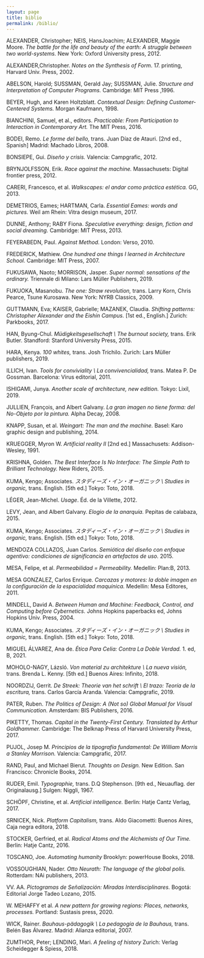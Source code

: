 ```yaml
---
layout: page
title: biblio
permalink: /biblio/
---
```



ALEXANDER, Christopher; NEIS, HansJoachim; ALEXANDER, Maggie Moore. *The battle for the life and beauty of the earth: A struggle between two world-systems.* New York: Oxford University press, 2012. 

ALEXANDER,Christopher. *Notes on the Synthesis of Form*. 17. printing, Harvard Univ. Press, 2002.

ABELSON, Harold; SUSSMAN, Gerald Jay; SUSSMAN, Julie. *Structure and Interpretation of Computer Programs.* Cambridge: MIT Press ,1996.

BEYER, Hugh, and Karen Holtzblatt. *Contextual Design: Defining Customer-Centered Systems.* Morgan Kaufmann, 1998.

BIANCHINI, Samuel, et al., editors. *Practicable: From Participation to Interaction in Contemporary Art.* The MIT Press, 2016.

BODEI, Remo. *Le forme del bello,* trans. Juan Díaz de Atauri. \[2nd ed., Spanish\]  Madrid: Machado Libros, 2008. 

BONSIEPE, Gui. *Diseño y crisis.* Valencia: Campgrafic, 2012.

BRYNJOLFSSON, Erik. *Race against the machine.* Massachusets: Digital frontier press, 2012.

CARERI, Francesco, et al. *Walkscapes: el andar como práctica estética.* GG, 2013.

DEMETRIOS, Eames; HARTMAN, Carla. *Essential Eames: words and pictures.* Weil am Rhein: Vitra design museum, 2017.

DUNNE, Anthony; RABY Fiona. *Speculative everything: design, fiction and social dreaming.* Cambridge: MIT Press, 2013.

FEYERABEDN, Paul. *Against Method.* London: Verso, 2010.

FREDERICK, Mathiew. *One hundred one things I learned in Architecture School.* Cambridge: MIT Press, 2007. 

FUKUSAWA, Naoto; MORRISON, Jasper. *Super normal: sensations of the ordinary.* Triennale di Milano: Lars Müller Publishers, 2019. 

FUKUOKA, Masanobu. *The one: Straw revolution,* trans. Larry Korn, Chris Pearce, Tsune Kurosawa. New York: NYRB Classics, 2009. 

GUTTMANN, Eva; KAISER, Gabrielle; MAZANEK, Claudia. *Shifting patterns: Christopher Alexander and the Eishin Campus.* \[1st ed., English.\] Zurich: Parkbooks, 2017. 

HAN, Byung-Chul. *Müdigkeitsgesellschaft \ The burnout society,* trans. Erik Butler. Standford: Stanford University Press, 2015.

HARA, Kenya. *100 whites,* trans. Josh Trichilo. Zurich: Lars Müller publishers, 2019. 

ILLICH, Ivan. *Tools for conviviality \ La convivencialidad,* trans. Matea P. De Gossman. Barcelona: Virus editorial, 2011. 

ISHIGAMI, Junya. *Another scale of architecture, new edition.* Tokyo: Lixil, 2019. 

JULLIEN, François, and Albert Galvany. *La gran imagen no tiene forma: del No-Objeto por la pintura.* Alpha Decay, 2008.

KNAPP, Susan, et al. *Weingart: The man and the machine.* Basel: Karo graphic design and publishing, 2014. 

KRUEGGER, Myron W. *Artificial reality II* \[2nd ed.\] Massachusets: Addison-Wesley, 1991. 

KRISHNA, Golden. *The Best Interface Is No Interface: The Simple Path to Brilliant Technology.* New Riders, 2015.

KUMA, Kengo; Associates. *スタディーズ・イン・オーガニック \ Studies in organic,* trans. English. \[5th ed.\]  Tokyo: Toto, 2018.

LÉGER, Jean-Michel. *Usage*. Éd. de la Villette, 2012.

LEVY, Jean, and Albert Galvany. *Elogio de la anarquía.* Pepitas de calabaza, 2015.

KUMA, Kengo; Associates. *スタディーズ・イン・オーガニック \ Studies in organic,* trans. English. \[5th ed.\]  Tokyo: Toto, 2018.

MENDOZA COLLAZOS, Juan Carlos. *Semiótica del diseño con enfoque agentivo: condiciones de significancia en artefactos de uso.* 2015. 

MESA, Felipe, et al. *Permeabilidad = Permeability.* Medellin: Plan:B, 2013.

MESA GONZALEZ, Carlos Enrique. *Carcazas y motores: la doble imagen en la configuración de la espacialidad maquínica.* Medellin: Mesa Editores, 2011.

MINDELL, David A. *Between Human and Machine: Feedback, Control, and Computing before Cybernetics.* Johns Hopkins paperbacks ed, Johns Hopkins Univ. Press, 2004.

KUMA, Kengo; Associates. *スタディーズ・イン・オーガニック \ Studies in organic,* trans. English. \[5th ed.\]  Tokyo: Toto, 2018.

MIGUEL ÁLVAREZ, Ana de. *Ética Para Celia: Contra La Doble Verdad.* 1. ed, B, 2021.

MOHOLO-NAGY, Lázsló. *Von material zu architekture \ La nueva visión,* trans. Brenda L. Kenny. \[5th ed.\] Buenos Aires: Infinito, 2018.

NOORDZIJ, Gerrit. *De Streek: Theorie van het schrift \ El trazo: Teoría de la escritura,* trans. Carlos García Aranda. Valencia:  Campgrafic, 2019. 

PATER, Ruben. *The Politics of Design: A (Not so) Global Manual for Visual Communication.* Amsterdam: BIS Publishers, 2016.

PIKETTY, Thomas. *Capital in the Twenty-First Century. Translated by Arthur Goldhammer.* Cambridge: The Belknap Press of Harvard University Press, 2017.

PUJOL, Josep M. *Principios de la tipografía fundamental: De William Morris a Stanley Morrison.* Valencia: Campgrafic, 2017.

RAND, Paul, and Michael Bierut. *Thoughts on Design.* New Edition. San Francisco: Chronicle Books, 2014.

RUDER, Emil. *Typographie,* trans. D.Q Stephenson. \[9th ed., Neuauflag. der Originalausg.\]  Sulgen: Niggli, 1967. 

SCHÖPF, Christine, et al. *Artificial intelligence.* Berlin: Hatje Cantz Verlag, 2017.

SRNICEK, Nick. *Platform Capitalism,* trans. Aldo Giacometti: Buenos Aires, Caja negra editora, 2018. 

STOCKER, Gerfried, et al. *Radical Atoms and the Alchemists of Our Time.* Berlin: Hatje Cantz, 2016.

TOSCANO, Joe. *Automating humanity* Brooklyn: powerHouse Books, 2018. 

VOSSOUGHIAN, Nader. *Otto Neurath: The language of the global polis.* Rotterdam: NAi publishers, 2013.

VV. AA. *Pictogramas de Señalización: Miradas Interdisciplinares.* Bogotá: Editorial Jorge Tadeo Lozano, 2015.

W. MEHAFFY et al. *A new pattern for growing regions: Places, networks, processes.* Portland: Sustasis press, 2020. 

WICK, Rainer. *Bauhaus-pädagogik \ La pedagogía de la Bauhaus,* trans. Belén Bas Álvarez. Madrid: Alianza editorial, 2007. 

ZUMTHOR, Peter; LENDING, Mari. *A feeling of history* Zurich: Verlag Scheidegger & Spiess, 2018.

